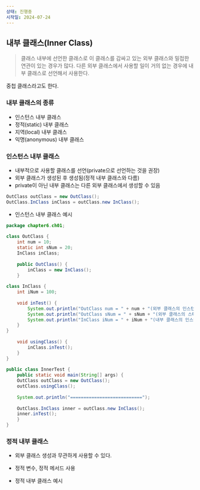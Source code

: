 ```yaml
---
상태: 진행중
시작일: 2024-07-24
---
```

## 내부 클래스(Inner Class)
> 클래스 내부에 선언한 클래스로 이 클래스를 감싸고 있는 외부 클래스와 밀접한 연관이 있는 경우가 많다.
> 다른 외부 클래스에서 사용할 일이 거의 없는 경우에 내부 클래스로 선언해서 사용한다.

중첩 클래스라고도 한다.


### 내부 클래스의 종류
- 인스턴스 내부 클래스
- 정적(static) 내부 클래스
- 지역(local) 내부 클래스
- 익명(anonymous) 내부 클래스

### 인스턴스 내부 클래스
- 내부적으로 사용할 클래스를 선언(private으로 선언하는 것을 권장) 
- 외부 클래스가 생성된 후 생성됨(정적 내부 클래스와 다름)
- private이 아닌 내부 클래스는 다른 외부 클래스에서 생성할 수 있음
```java
OutClass outClass = new OutClass();
OutClass.InClass inClass = outClass.new InClass();
```

- 인스턴스 내부 클래스 예시
```java
package chapter6.ch01;  
  
class OutClass {  
	int num = 10;  
	static int sNum = 20;  
	InClass inClass;  
  
	public OutClass() {  
		inClass = new InClass();  
	}  
  
class InClass {  
	int iNum = 100;  
  
	void inTest() {  
		System.out.println("OutClass num = " + num + "(외부 클래스의 인스턴스 변수)");  
		System.out.println("OutClass sNum = " + sNum + "(외부 클래스의 스태틱 변수)");  
		System.out.println("InClass iNum = " + iNum + "(내부 클래스의 인스턴스 변수)");  
	}  
}  
  
	void usingClass() {  
		inClass.inTest();  
	}  
}  
  
public class InnerTest {  
	public static void main(String[] args) {  
	OutClass outClass = new OutClass();  
	outClass.usingClass();  
  
	System.out.println("===========================");  
	  
	OutClass.InClass inner = outClass.new InClass();  
	inner.inTest();  
	}  
}
```

### 정적 내부 클래스
- 외부 클래스 생성과 무관하게 사용할 수 있다.
- 정적 변수, 정적 메서드 사용

- 정적 내부 클래스 예시
```java

```